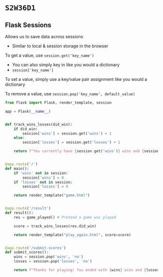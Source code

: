 # `S2W36D1`

## Flask Sessions

Allows us to save data across sessions

- Similar to local & session storage in the browser

To get a value, use `session.get('key_name')`

- You can also simply key in like you would a dictionary
- `session['key_name']`

To set a value, simply use a key/value pair assignment like you would a dictionary

To remove a value, use `session.pop('key_name', default_value)`

```py
from flask import Flask, render_template, session

app = Flask(__name__)


def track_wins_losses(did_win):
    if did_win:
        session['wins'] = session.get('wins') + 1
    else:
        session['losses'] = session.get('losses') + 1

    return f"You currently have {session.get('wins')} wins and {session.get('losses')} losses"


@app.route('/')
def main():
    if 'wins' not in session:
        session['wins'] = 0
    if 'losses' not in session:
        session['losses'] = 0

    return render_template("game.html")


@app.route('/result')
def result():
    res = game_played() # Pretend a game was played

    score = track_wins_losses(res.did_win)

    return render_template("play_again.html", score=score)


@app.route('/submit-scores')
def submit_scores():
    wins = session.pop('wins', 'no')
    losses = session.pop('losses', 'no')

    return f"Thanks for playing! You ended with {wins} wins and {losses} losses"
```